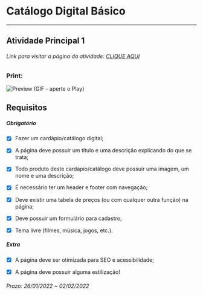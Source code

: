# Catálogo Digital Básico

---

## Atividade Principal 1  

###### Link para visitar a página da atividade: [CLIQUE AQUI](https://giunossauro.github.io/iFood_Lets-Code_Sala-842/1_Front-End-Estatico/Projetos/1_Catalogo-Digital-Basico/index.html)  

### Print:  

![Preview (GIF - aperte o Play)](https://github.com/Giunossauro/iFood_Lets-Code_Sala-842/blob/master/1_Front-End-Estatico/Projetos/1_Catalogo-Digital-Basico/imagem/1p1.gif)

## Requisitos  

##### Obrigatório  

- [x] Fazer um cardápio/catálogo digital;  

- [x] A página deve possuir um título e uma descrição explicando do que se trata;  

- [x] Todo produto deste cardápio/catálogo deve possuir uma imagem, um nome e uma descrição;  

- [x] É necessário ter um header e footer com navegação;  

- [x] Deve existir uma tabela de preços (ou com qualquer outra função) na página;  

- [x] Deve possuir um formulário para cadastro;  

- [x] Tema livre (filmes, música, jogos, etc.).  

##### Extra  

- [x] A página deve ser otimizada para SEO e acessibilidade;  

- [x] A página deve possuir alguma estilização!  

###### Prazo: 26/01/2022 ~ 02/02/2022  
